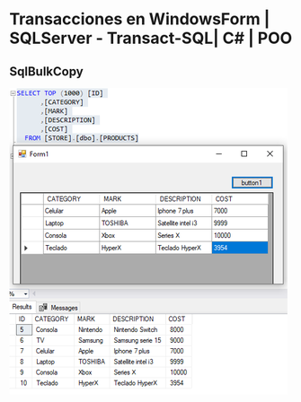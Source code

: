 # Transacciones en WindowsForm | SQLServer - Transact-SQL| C# | POO
## SqlBulkCopy
![Formulario](https://github.com/VictorDamian/Transact_C-sharp/blob/master/img/transact.png)
